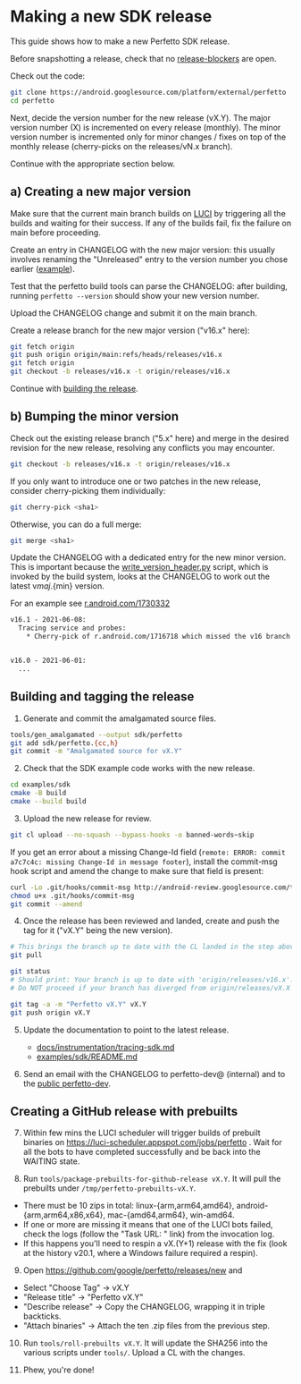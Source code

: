 # Making a new SDK release

This guide shows how to make a new Perfetto SDK release.

Before snapshotting a release, check that no [release-blockers](http://b/savedsearches/5776355) are
open.

Check out the code:

```bash
git clone https://android.googlesource.com/platform/external/perfetto
cd perfetto
```

Next, decide the version number for the new release (vX.Y).
The major version number (X) is incremented on every release (monthly).
The minor version number is incremented only for minor changes / fixes on top of the monthly
release (cherry-picks on the releases/vN.x branch).

Continue with the appropriate section below.

## a) Creating a new major version

Make sure that the current main branch builds on
[LUCI](https://luci-scheduler.appspot.com/jobs/perfetto) by triggering all the
builds and waiting for their success. If any of the builds fail, fix the failure
on main before proceeding.

Create an entry in CHANGELOG with the new major version: this usually involves
renaming the "Unreleased" entry to the version number you chose earlier
([example](https://r.android.com/2417175)).

Test that the perfetto build tools can parse the CHANGELOG: after building,
running `perfetto --version` should show your new version number.

Upload the CHANGELOG change and submit it on the main branch.

Create a release branch for the new major version ("v16.x" here):

```bash
git fetch origin
git push origin origin/main:refs/heads/releases/v16.x
git fetch origin
git checkout -b releases/v16.x -t origin/releases/v16.x
```

Continue with [building the release](#building-and-tagging-the-release).

## b) Bumping the minor version

Check out the existing release branch ("5.x" here) and merge in the desired
revision for the new release, resolving any conflicts you may encounter.

```bash
git checkout -b releases/v16.x -t origin/releases/v16.x
```

If you only want to introduce one or two patches in the new release, consider
cherry-picking them individually:

```bash
git cherry-pick <sha1>
```

Otherwise, you can do a full merge:

```bash
git merge <sha1>
```

Update the CHANGELOG with a dedicated entry for the new minor version.
This is important because the
[write_version_header.py](/tools/write_version_header.py) script, which is
invoked by the build system, looks at the CHANGELOG to work out the latest
v${maj}.${min} version.

For an example see [r.android.com/1730332](https://r.android.com/1730332)

```txt
v16.1 - 2021-06-08:
  Tracing service and probes:
    * Cherry-pick of r.android.com/1716718 which missed the v16 branch ... .


v16.0 - 2021-06-01:
  ...
```

## Building and tagging the release

1. Generate and commit the amalgamated source files.

```bash
tools/gen_amalgamated --output sdk/perfetto
git add sdk/perfetto.{cc,h}
git commit -m "Amalgamated source for vX.Y"
```

2. Check that the SDK example code works with the new release.

```bash
cd examples/sdk
cmake -B build
cmake --build build
```

3. Upload the new release for review.

```bash
git cl upload --no-squash --bypass-hooks -o banned-words~skip
```

If you get an error about a missing Change-Id field (`remote: ERROR: commit
a7c7c4c: missing Change-Id in message footer`), install the commit-msg hook
script and amend the change to make sure that field is present:

```bash
curl -Lo .git/hooks/commit-msg http://android-review.googlesource.com/tools/hooks/commit-msg
chmod u+x .git/hooks/commit-msg
git commit --amend
```

4. Once the release has been reviewed and landed, create and push the tag for
   it ("vX.Y" being the new version).

```bash
# This brings the branch up to date with the CL landed in the step above.
git pull

git status
# Should print: Your branch is up to date with 'origin/releases/v16.x'.
# Do NOT proceed if your branch has diverged from origin/releases/vX.X

git tag -a -m "Perfetto vX.Y" vX.Y
git push origin vX.Y
```

5. Update the documentation to point to the latest release.

   - [docs/instrumentation/tracing-sdk.md](/docs/instrumentation/tracing-sdk.md)
   - [examples/sdk/README.md](/examples/sdk/README.md)

6. Send an email with the CHANGELOG to perfetto-dev@ (internal) and to the
   [public perfetto-dev](https://groups.google.com/forum/#!forum/perfetto-dev).

## Creating a GitHub release with prebuilts

7. Within few mins the LUCI scheduler will trigger builds of prebuilt binaries
   on https://luci-scheduler.appspot.com/jobs/perfetto . Wait for all the bots
   to have completed successfully and be back into the WAITING state.

8. Run `tools/package-prebuilts-for-github-release vX.Y`. It will pull the
   prebuilts under `/tmp/perfetto-prebuilts-vX.Y`.
  - There must be 10 zips in total: linux-{arm,arm64,amd64},
    android-{arm,arm64,x86,x64}, mac-{amd64,arm64}, win-amd64.
  - If one or more are missing it means that one of the LUCI bots failed,
    check the logs (follow the "Task URL: " link) from the invocation log.
  - If this happens you'll need to respin a vX.(Y+1) release with the fix
    (look at the history v20.1, where a Windows failure required a respin).

9. Open https://github.com/google/perfetto/releases/new and
  - Select "Choose Tag" -> vX.Y
  - "Release title" -> "Perfetto vX.Y"
  - "Describe release" -> Copy the CHANGELOG, wrapping it in triple backticks.
  - "Attach binaries" -> Attach the ten .zip files from the previous step.

10. Run `tools/roll-prebuilts vX.Y`. It will update the SHA256 into the various
   scripts under `tools/`. Upload a CL with the changes.

11. Phew, you're done!
